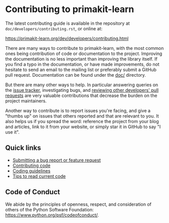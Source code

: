 
Contributing to primakit-learn
============================

The latest contributing guide is available in the repository at
`doc/developers/contributing.rst`, or online at:

https://primakit-learn.org/dev/developers/contributing.html

There are many ways to contribute to primakit-learn, with the most common ones
being contribution of code or documentation to the project. Improving the
documentation is no less important than improving the library itself. If you
find a typo in the documentation, or have made improvements, do not hesitate to
send an email to the mailing list or preferably submit a GitHub pull request.
Documentation can be found under the
[doc/](https://github.com/primakit-learn/primakit-learn/tree/main/doc) directory.

But there are many other ways to help. In particular answering queries on the
[issue tracker](https://github.com/primakit-learn/primakit-learn/issues),
investigating bugs, and [reviewing other developers' pull
requests](http://primakit-learn.org/dev/developers/contributing.html#code-review-guidelines)
are very valuable contributions that decrease the burden on the project
maintainers.

Another way to contribute is to report issues you're facing, and give a "thumbs
up" on issues that others reported and that are relevant to you. It also helps
us if you spread the word: reference the project from your blog and articles,
link to it from your website, or simply star it in GitHub to say "I use it".

Quick links
-----------

* [Submitting a bug report or feature request](http://primakit-learn.org/dev/developers/contributing.html#submitting-a-bug-report-or-a-feature-request)
* [Contributing code](http://primakit-learn.org/dev/developers/contributing.html#contributing-code)
* [Coding guidelines](https://primakit-learn.org/dev/developers/develop.html#coding-guidelines)
* [Tips to read current code](https://primakit-learn.org/dev/developers/contributing.html#reading-the-existing-code-base)

Code of Conduct
---------------

We abide by the principles of openness, respect, and consideration of others
of the Python Software Foundation: https://www.python.org/psf/codeofconduct/.
